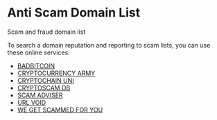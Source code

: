 # Anti Scam Domain List
Scam and fraud domain list

To search a domain reputation and reporting to scam lists, you can use these online services:

- [BADBITCOIN](https://www.badbitcoin.org/)
- [CRYPTOCURRENCY ARMY](https://www.cryptocurrencyarmy.com/)
- [CRYPTOCHAIN UNI](https://cryptochainuni.com/)
- [CRYPTOSCAM DB](https://cryptoscamdb.org/)
- [SCAM ADVISER](https://scamadviser.com)
- [URL VOID](https://www.urlvoid.com/)
- [WE GET SCAMMED FOR YOU](https://wegetscammedforyou.com/)

